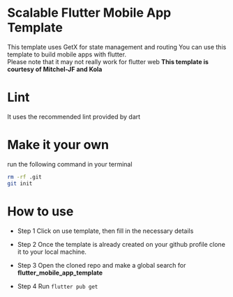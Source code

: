 # Scalable Flutter Mobile App Template
This template uses GetX for state management and routing
You can use this template to build mobile apps with flutter.   
Please note that it may not really work for flutter web
__This template is courtesy of Mitchel-JF and Kola__

# Lint

It uses the recommended lint provided by dart

# Make it your own
run the following command in your terminal    

```bash
rm -rf .git
git init
```

# How to use

- Step 1
  Click on use template, then fill in the necessary details

- Step 2
  Once the template is already created on your github profile clone it to your local machine.   

- Step 3
  Open the cloned repo and make a global search for **flutter_mobile_app_template**  

- Step 4
  Run ```flutter pub get```







